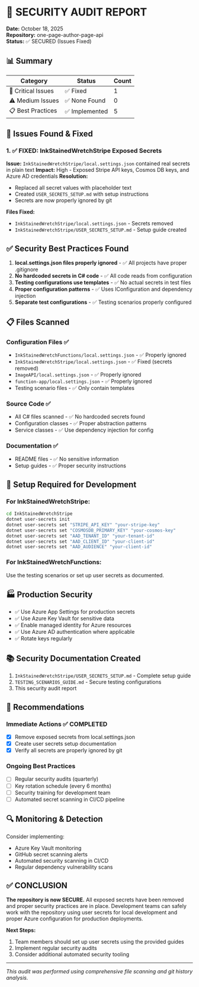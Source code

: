 # 🔐 SECURITY AUDIT REPORT

**Date:** October 18, 2025  
**Repository:** one-page-author-page-api  
**Status:** ✅ SECURED (Issues Fixed)

## 📊 Summary

| Category | Status | Count |
|----------|--------|-------|
| 🚨 Critical Issues | ✅ Fixed | 1 |
| ⚠️ Medium Issues | ✅ None Found | 0 |
| 📋 Best Practices | ✅ Implemented | 5 |

## 🚨 Issues Found & Fixed

### 1. ✅ FIXED: InkStainedWretchStripe Exposed Secrets
**Issue:** `InkStainedWretchStripe/local.settings.json` contained real secrets in plain text
**Impact:** High - Exposed Stripe API keys, Cosmos DB keys, and Azure AD credentials
**Resolution:** 
- Replaced all secret values with placeholder text
- Created `USER_SECRETS_SETUP.md` with setup instructions
- Secrets are now properly ignored by git

**Files Fixed:**
- `InkStainedWretchStripe/local.settings.json` - Secrets removed
- `InkStainedWretchStripe/USER_SECRETS_SETUP.md` - Setup guide created

## ✅ Security Best Practices Found

1. **local.settings.json files properly ignored** - ✅ All projects have proper .gitignore
2. **No hardcoded secrets in C# code** - ✅ All code reads from configuration
3. **Testing configurations use templates** - ✅ No actual secrets in test files
4. **Proper configuration patterns** - ✅ Uses IConfiguration and dependency injection
5. **Separate test configurations** - ✅ Testing scenarios properly configured

## 📋 Files Scanned

### Configuration Files ✅
- `InkStainedWretchFunctions/local.settings.json` - ✅ Properly ignored
- `InkStainedWretchStripe/local.settings.json` - ✅ Fixed (secrets removed)
- `ImageAPI/local.settings.json` - ✅ Properly ignored
- `function-app/local.settings.json` - ✅ Properly ignored
- Testing scenario files - ✅ Only contain templates

### Source Code ✅
- All C# files scanned - ✅ No hardcoded secrets found
- Configuration classes - ✅ Proper abstraction patterns
- Service classes - ✅ Use dependency injection for config

### Documentation ✅
- README files - ✅ No sensitive information
- Setup guides - ✅ Proper security instructions

## 🔧 Setup Required for Development

### For InkStainedWretchStripe:
```bash
cd InkStainedWretchStripe
dotnet user-secrets init
dotnet user-secrets set "STRIPE_API_KEY" "your-stripe-key"
dotnet user-secrets set "COSMOSDB_PRIMARY_KEY" "your-cosmos-key"
dotnet user-secrets set "AAD_TENANT_ID" "your-tenant-id"
dotnet user-secrets set "AAD_CLIENT_ID" "your-client-id"
dotnet user-secrets set "AAD_AUDIENCE" "your-client-id"
```

### For InkStainedWretchFunctions:
Use the testing scenarios or set up user secrets as documented.

## 🏭 Production Security

- ✅ Use Azure App Settings for production secrets
- ✅ Use Azure Key Vault for sensitive data
- ✅ Enable managed identity for Azure resources
- ✅ Use Azure AD authentication where applicable
- ✅ Rotate keys regularly

## 📚 Security Documentation Created

1. `InkStainedWretchStripe/USER_SECRETS_SETUP.md` - Complete setup guide
2. `TESTING_SCENARIOS_GUIDE.md` - Secure testing configurations
3. This security audit report

## 🎯 Recommendations

### Immediate Actions ✅ COMPLETED
- [x] Remove exposed secrets from local.settings.json
- [x] Create user secrets setup documentation
- [x] Verify all secrets are properly ignored by git

### Ongoing Best Practices
- [ ] Regular security audits (quarterly)
- [ ] Key rotation schedule (every 6 months)
- [ ] Security training for development team
- [ ] Automated secret scanning in CI/CD pipeline

## 🔍 Monitoring & Detection

Consider implementing:
- Azure Key Vault monitoring
- GitHub secret scanning alerts
- Automated security scanning in CI/CD
- Regular dependency vulnerability scans

## ✅ CONCLUSION

**The repository is now SECURE.** All exposed secrets have been removed and proper security practices are in place. Development teams can safely work with the repository using user secrets for local development and proper Azure configuration for production deployments.

**Next Steps:**
1. Team members should set up user secrets using the provided guides
2. Implement regular security audits
3. Consider additional automated security tooling

---
*This audit was performed using comprehensive file scanning and git history analysis.*